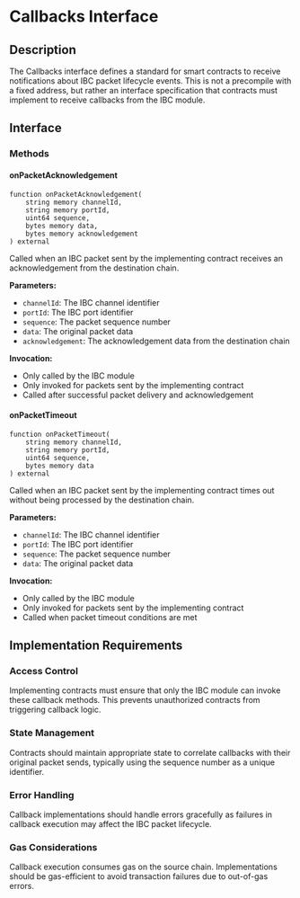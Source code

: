 # Callbacks Interface

## Description

The Callbacks interface defines a standard for smart contracts to receive notifications about IBC packet lifecycle events.
This is not a precompile with a fixed address, but rather an interface specification
that contracts must implement to receive callbacks from the IBC module.

## Interface

### Methods

#### onPacketAcknowledgement

```solidity
function onPacketAcknowledgement(
    string memory channelId,
    string memory portId,
    uint64 sequence,
    bytes memory data,
    bytes memory acknowledgement
) external
```

Called when an IBC packet sent by the implementing contract receives an acknowledgement from the destination chain.

**Parameters:**

- `channelId`: The IBC channel identifier
- `portId`: The IBC port identifier
- `sequence`: The packet sequence number
- `data`: The original packet data
- `acknowledgement`: The acknowledgement data from the destination chain

**Invocation:**

- Only called by the IBC module
- Only invoked for packets sent by the implementing contract
- Called after successful packet delivery and acknowledgement

#### onPacketTimeout

```solidity
function onPacketTimeout(
    string memory channelId,
    string memory portId,
    uint64 sequence,
    bytes memory data
) external
```

Called when an IBC packet sent by the implementing contract times out without being processed by the destination chain.

**Parameters:**

- `channelId`: The IBC channel identifier
- `portId`: The IBC port identifier
- `sequence`: The packet sequence number
- `data`: The original packet data

**Invocation:**

- Only called by the IBC module
- Only invoked for packets sent by the implementing contract
- Called when packet timeout conditions are met

## Implementation Requirements

### Access Control

Implementing contracts must ensure that only the IBC module can invoke these callback methods.
This prevents unauthorized contracts from triggering callback logic.

### State Management

Contracts should maintain appropriate state to correlate callbacks with their original packet sends,
typically using the sequence number as a unique identifier.

### Error Handling

Callback implementations should handle errors gracefully as failures in callback execution may affect the IBC packet lifecycle.

### Gas Considerations

Callback execution consumes gas on the source chain.
Implementations should be gas-efficient to avoid transaction failures due to out-of-gas errors.
